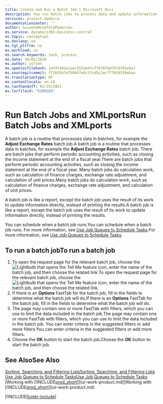 ```yaml
---
title: Create and Run a Batch Job | Microsoft Docs
description: You run batch jobs to process data and update information, for example, to do periodic accounting activities, or to do calculations.
services: project-madeira
documentationcenter: ''
author: SusanneWindfeldPedersen
ms.service: dynamics365-business-central
ms.topic: conceptual
ms.devlang: na
ms.tgt_pltfrm: na
ms.workload: na
ms.search.keywords: task, process
ms.date: 10/01/2020
ms.author: solsen
ms.openlocfilehash: 14fd7402e1aec552de47cff07078d767d795e9a7
ms.sourcegitcommit: ff2b55b7e790447e0c1fcd5c2ec7f7610338ebaa
ms.translationtype: HT
ms.contentlocale: en-CA
ms.lasthandoff: 02/15/2021
ms.locfileid: "5388183"
---
```

# <a name="run-batch-jobs-and-xmlports"></a><span data-ttu-id="4fe7a-103">Run Batch Jobs and XMLports</span><span class="sxs-lookup"><span data-stu-id="4fe7a-103">Run Batch Jobs and XMLports</span></span>
<span data-ttu-id="4fe7a-104">A batch job is a routine that processes data in batches, for example the **Adjust Exchange Rates** batch job.</span><span class="sxs-lookup"><span data-stu-id="4fe7a-104">A batch job is a routine that processes data in batches, for example the **Adjust Exchange Rates** batch job.</span></span> <span data-ttu-id="4fe7a-105">There are batch jobs that perform periodic accounting activities, such as closing the income statement at the end of a fiscal year.</span><span class="sxs-lookup"><span data-stu-id="4fe7a-105">There are batch jobs that perform periodic accounting activities, such as closing the income statement at the end of a fiscal year.</span></span> <span data-ttu-id="4fe7a-106">Many batch jobs do calculation work, such as calculation of finance charges, exchange rate adjustment, and calculation of unit prices.</span><span class="sxs-lookup"><span data-stu-id="4fe7a-106">Many batch jobs do calculation work, such as calculation of finance charges, exchange rate adjustment, and calculation of unit prices.</span></span>

<span data-ttu-id="4fe7a-107">A batch job is like a report, except the batch job uses the result of its work to update information directly, instead of printing the results.</span><span class="sxs-lookup"><span data-stu-id="4fe7a-107">A batch job is like a report, except the batch job uses the result of its work to update information directly, instead of printing the results.</span></span>

<span data-ttu-id="4fe7a-108">You can schedule when a batch job runs.</span><span class="sxs-lookup"><span data-stu-id="4fe7a-108">You can schedule when a batch job runs.</span></span> <span data-ttu-id="4fe7a-109">For more information, see [Use Job Queues to Schedule Tasks](admin-job-queues-schedule-tasks.md).</span><span class="sxs-lookup"><span data-stu-id="4fe7a-109">For more information, see [Use Job Queues to Schedule Tasks](admin-job-queues-schedule-tasks.md).</span></span>

## <a name="to-run-a-batch-job"></a><span data-ttu-id="4fe7a-110">To run a batch job</span><span class="sxs-lookup"><span data-stu-id="4fe7a-110">To run a batch job</span></span>
1. <span data-ttu-id="4fe7a-111">To open the request page for the relevant batch job, choose the ![Lightbulb that opens the Tell Me feature](media/ui-search/search_small.png "Tell me what you want to do") icon, enter the name of the batch job, and then choose the related link.</span><span class="sxs-lookup"><span data-stu-id="4fe7a-111">To open the request page for the relevant batch job, choose the ![Lightbulb that opens the Tell Me feature](media/ui-search/search_small.png "Tell me what you want to do") icon, enter the name of the batch job, and then choose the related link.</span></span>
2. <span data-ttu-id="4fe7a-112">If there is an **Options** FastTab for the batch job, fill in the fields to determine what the batch job will do.</span><span class="sxs-lookup"><span data-stu-id="4fe7a-112">If there is an **Options** FastTab for the batch job, fill in the fields to determine what the batch job will do.</span></span>
3. <span data-ttu-id="4fe7a-113">The page may contain one or more FastTab with filters, which you can use to limit the data included in the batch job.</span><span class="sxs-lookup"><span data-stu-id="4fe7a-113">The page may contain one or more FastTab with filters, which you can use to limit the data included in the batch job.</span></span> <span data-ttu-id="4fe7a-114">You can enter criteria in the suggested filters or add more filters.</span><span class="sxs-lookup"><span data-stu-id="4fe7a-114">You can enter criteria in the suggested filters or add more filters.</span></span>
4. <span data-ttu-id="4fe7a-115">Choose the **OK** button to start the batch job.</span><span class="sxs-lookup"><span data-stu-id="4fe7a-115">Choose the **OK** button to start the batch job.</span></span>

## <a name="see-also"></a><span data-ttu-id="4fe7a-116">See Also</span><span class="sxs-lookup"><span data-stu-id="4fe7a-116">See Also</span></span>
[<span data-ttu-id="4fe7a-117">Sorting, Searching, and Filtering Lists</span><span class="sxs-lookup"><span data-stu-id="4fe7a-117">Sorting, Searching, and Filtering Lists</span></span>](ui-enter-criteria-filters.md)  
[<span data-ttu-id="4fe7a-118">Use Job Queues to Schedule Tasks</span><span class="sxs-lookup"><span data-stu-id="4fe7a-118">Use Job Queues to Schedule Tasks</span></span>](admin-job-queues-schedule-tasks.md)  
<span data-ttu-id="4fe7a-119">[Working with [!INCLUDE[prod_short](includes/prod_short.md)]](ui-work-product.md)</span><span class="sxs-lookup"><span data-stu-id="4fe7a-119">[Working with [!INCLUDE[prod_short](includes/prod_short.md)]](ui-work-product.md)</span></span>


[!INCLUDE[footer-include](includes/footer-banner.md)]